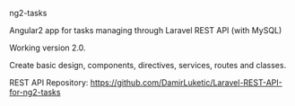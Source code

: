 ng2-tasks

Angular2 app for tasks managing through Laravel REST API (with MySQL)

Working version 2.0.

Create basic design, components, directives, services, routes and classes.

REST API Repository: https://github.com/DamirLuketic/Laravel-REST-API-for-ng2-tasks